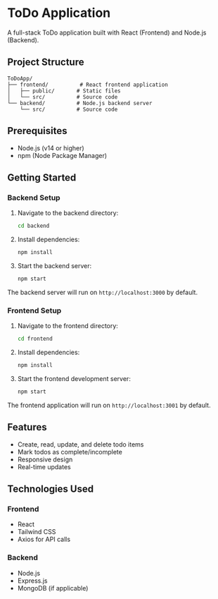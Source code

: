 # ToDo Application

A full-stack ToDo application built with React (Frontend) and Node.js (Backend).

## Project Structure

```
ToDoApp/
├── frontend/          # React frontend application
│   ├── public/       # Static files
│   └── src/          # Source code
└── backend/          # Node.js backend server
    └── src/          # Source code
```

## Prerequisites

- Node.js (v14 or higher)
- npm (Node Package Manager)

## Getting Started

### Backend Setup

1. Navigate to the backend directory:
   ```bash
   cd backend
   ```

2. Install dependencies:
   ```bash
   npm install
   ```

3. Start the backend server:
   ```bash
   npm start
   ```

The backend server will run on `http://localhost:3000` by default.

### Frontend Setup

1. Navigate to the frontend directory:
   ```bash
   cd frontend
   ```

2. Install dependencies:
   ```bash
   npm install
   ```

3. Start the frontend development server:
   ```bash
   npm start
   ```

The frontend application will run on `http://localhost:3001` by default.

## Features

- Create, read, update, and delete todo items
- Mark todos as complete/incomplete
- Responsive design
- Real-time updates

## Technologies Used

### Frontend
- React
- Tailwind CSS
- Axios for API calls

### Backend
- Node.js
- Express.js
- MongoDB (if applicable)


